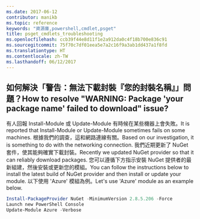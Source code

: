 ```yaml
---
ms.date: 2017-06-12
contributor: manikb
ms.topic: reference
keywords: "資源庫,powershell,cmdlet,psget"
title: psget_cmdlets_troubleshooting
ms.openlocfilehash: ccb39f44e8d11f1e2a912da0c4f18b700e836c91
ms.sourcegitcommit: 75f70c7df01eea5e7a2c16f9a3ab1dd437a1f8fd
ms.translationtype: HT
ms.contentlocale: zh-TW
ms.lasthandoff: 06/12/2017
---
```

## <a name="how-to-resolve-warning-package-your-package-name-failed-to-download-issue"></a><span data-ttu-id="b7fda-103">如何解決「警告：無法下載封裝『您的封裝名稱』」問題？</span><span class="sxs-lookup"><span data-stu-id="b7fda-103">How to resolve "WARNING: Package 'your package name' failed to download" issue?</span></span>




<span data-ttu-id="b7fda-104">有人回報 Install-Module 或 Update-Module 有時候在某些機器上會失敗。</span><span class="sxs-lookup"><span data-stu-id="b7fda-104">It is reported that Install-Module or Update-Module sometimes fails on some machines.</span></span>
<span data-ttu-id="b7fda-105">根據我們的調查，這和網路連線有關。</span><span class="sxs-lookup"><span data-stu-id="b7fda-105">Based on our investigation, it is something to do with the networking connection.</span></span>
<span data-ttu-id="b7fda-106">我們近期更新了 NuGet 套件，使其能夠確實下載封裝。</span><span class="sxs-lookup"><span data-stu-id="b7fda-106">Recently we updated NuGet provider so that it can reliably download packages.</span></span>
<span data-ttu-id="b7fda-107">您可以遵循下方指示安裝 NuGet 提供者的最新組建，然後安裝或更新您的模組。</span><span class="sxs-lookup"><span data-stu-id="b7fda-107">You can follow the instructions below to install the latest build of NuGet provider and then install or update your module.</span></span>
<span data-ttu-id="b7fda-108">以下使用 'Azure' 模組為例。</span><span class="sxs-lookup"><span data-stu-id="b7fda-108">Let's use 'Azure' module as an example below.</span></span>

```powershell
Install-PackageProvider NuGet -MinimumVersion 2.8.5.206 -Force
Launch new PowerShell Console
Update-Module Azure -Verbose
```

